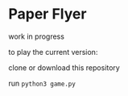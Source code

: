 # Paper Flyer

work in progress

to play the current version:

clone or download this repository

run `python3 game.py`
